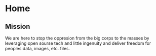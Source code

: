 # Home
## Mission
We are here to stop the oppresion from the big corps to the masses by leveraging open sourse tech and little ingenuity and deliver freedom for peoples data, images, etc. files.